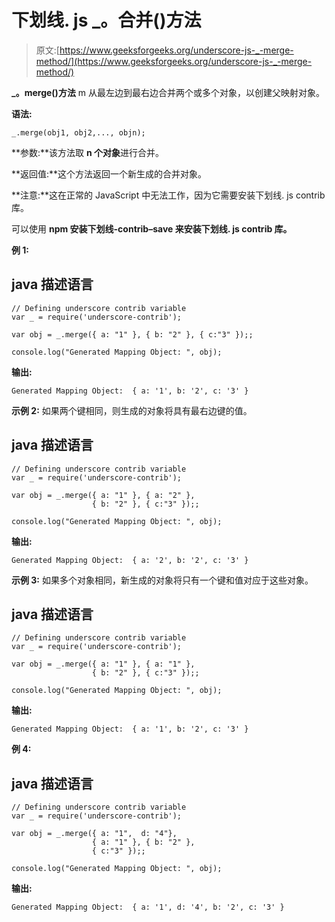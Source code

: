 # 下划线. js _。合并()方法

> 原文:[https://www.geeksforgeeks.org/underscore-js-_-merge-method/](https://www.geeksforgeeks.org/underscore-js-_-merge-method/)

**_。merge()方法** m 从最左边到最右边合并两个或多个对象，以创建父映射对象。

**语法:**

```
_.merge(obj1, obj2,..., objn);

```

**参数:**该方法取 **n 个对象**进行合并。

**返回值:**这个方法返回一个新生成的合并对象。

**注意:**这在正常的 JavaScript 中无法工作，因为它需要安装下划线. js contrib 库。

可以使用 **npm 安装下划线-contrib–save 来安装下划线. js contrib 库。**

**例 1:**

## java 描述语言

```
// Defining underscore contrib variable
var _ = require('underscore-contrib'); 

var obj = _.merge({ a: "1" }, { b: "2" }, { c:"3" });;

console.log("Generated Mapping Object: ", obj);
```

**输出:**

```
Generated Mapping Object:  { a: '1', b: '2', c: '3' }

```

**示例 2:** 如果两个键相同，则生成的对象将具有最右边键的值。

## java 描述语言

```
// Defining underscore contrib variable
var _ = require('underscore-contrib'); 

var obj = _.merge({ a: "1" }, { a: "2" }, 
                  { b: "2" }, { c:"3" });;

console.log("Generated Mapping Object: ", obj);
```

**输出:**

```
Generated Mapping Object:  { a: '2', b: '2', c: '3' }

```

**示例 3:** 如果多个对象相同，新生成的对象将只有一个键和值对应于这些对象。

## java 描述语言

```
// Defining underscore contrib variable
var _ = require('underscore-contrib'); 

var obj = _.merge({ a: "1" }, { a: "1" }, 
                  { b: "2" }, { c:"3" });;

console.log("Generated Mapping Object: ", obj);
```

**输出:**

```
Generated Mapping Object:  { a: '1', b: '2', c: '3' }

```

**例 4:**

## java 描述语言

```
// Defining underscore contrib variable
var _ = require('underscore-contrib'); 

var obj = _.merge({ a: "1",  d: "4"}, 
                  { a: "1" }, { b: "2" }, 
                  { c:"3" });;

console.log("Generated Mapping Object: ", obj);
```

**输出:**

```
Generated Mapping Object:  { a: '1', d: '4', b: '2', c: '3' }

```